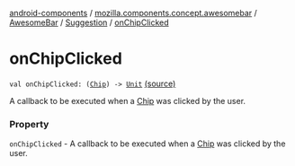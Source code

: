 [android-components](../../../index.md) / [mozilla.components.concept.awesomebar](../../index.md) / [AwesomeBar](../index.md) / [Suggestion](index.md) / [onChipClicked](./on-chip-clicked.md)

# onChipClicked

`val onChipClicked: (`[`Chip`](-chip/index.md)`) -> `[`Unit`](https://kotlinlang.org/api/latest/jvm/stdlib/kotlin/-unit/index.html) [(source)](https://github.com/mozilla-mobile/android-components/blob/master/components/concept/awesomebar/src/main/java/mozilla/components/concept/awesomebar/AwesomeBar.kt#L104)

A callback to be executed when a [Chip](-chip/index.md) was clicked by the user.

### Property

`onChipClicked` - A callback to be executed when a [Chip](-chip/index.md) was clicked by the user.